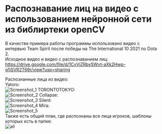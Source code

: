 # Распознавание лиц на видео с использованием нейронной сети из библиртеки openCV 
В качестве примера работы программы использовано видео с интервью Team Spirit после победы на The International 10 2021 по Dota 2.<br>
Исходное видео и видео с распознаванием лиц: https://drive.google.com/file/d/1CvVjZRbySWvt-aXk2Hwp-g1iSVR2T69r/view?usp=sharing <br>

Распознанные лица из видео:<br>
Yatoro:<br>
![Screenshot_1](https://user-images.githubusercontent.com/39220694/143310547-2717c862-27c5-4cc5-be20-e9d4b2fc1cb3.png)
TORONTOTOKYO:<br>
![Screenshot_2](https://user-images.githubusercontent.com/39220694/143310584-3a4d5834-aa18-4208-856c-405e087ead3c.png)
Collapse:<br>
![Screenshot_3](https://user-images.githubusercontent.com/39220694/143310589-e09ac308-3290-45e7-bdf8-a318e1b655e8.png)
Silent:<br>
![Screenshot_4](https://user-images.githubusercontent.com/39220694/143310610-d117cc99-8c98-449a-b452-67540e01f406.png)
Mira:<br>
![Screenshot_5](https://user-images.githubusercontent.com/39220694/143310620-e953b762-ed46-41f9-9dbe-0eecf84ceff5.png)<br>
Также есть общий план, где распознаны все лица игроков, шаблоны которых  есть в папке: <br>
![all](https://user-images.githubusercontent.com/39220694/143311639-3d266af9-9693-490a-9c92-be5b7a7dfd29.png)

